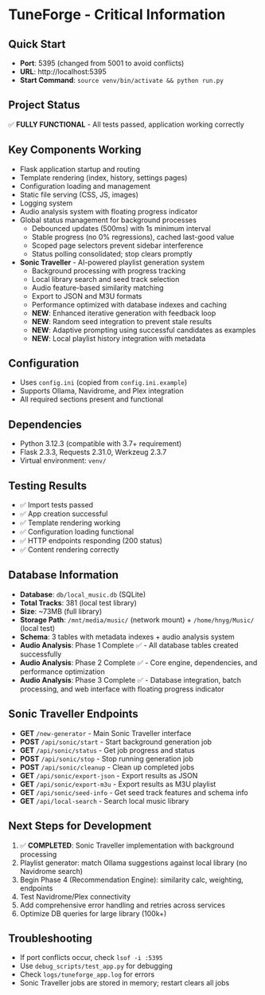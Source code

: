 # TuneForge - Critical Information

## Quick Start
- **Port**: 5395 (changed from 5001 to avoid conflicts)
- **URL**: http://localhost:5395
- **Start Command**: `source venv/bin/activate && python run.py`

## Project Status
✅ **FULLY FUNCTIONAL** - All tests passed, application working correctly

## Key Components Working
- Flask application startup and routing
- Template rendering (index, history, settings pages)
- Configuration loading and management
- Static file serving (CSS, JS, images)
- Logging system
- Audio analysis system with floating progress indicator
- Global status management for background processes
  - Debounced updates (500ms) with 1s minimum interval
  - Stable progress (no 0% regressions), cached last-good value
  - Scoped page selectors prevent sidebar interference
  - Status polling consolidated; stop clears promptly
- **Sonic Traveller** - AI-powered playlist generation system
  - Background processing with progress tracking
  - Local library search and seed track selection
  - Audio feature-based similarity matching
  - Export to JSON and M3U formats
  - Performance optimized with database indexes and caching
  - **NEW**: Enhanced iterative generation with feedback loop
  - **NEW**: Random seed integration to prevent stale results
  - **NEW**: Adaptive prompting using successful candidates as examples
  - **NEW**: Local playlist history integration with metadata

## Configuration
- Uses `config.ini` (copied from `config.ini.example`)
- Supports Ollama, Navidrome, and Plex integration
- All required sections present and functional

## Dependencies
- Python 3.12.3 (compatible with 3.7+ requirement)
- Flask 2.3.3, Requests 2.31.0, Werkzeug 2.3.7
- Virtual environment: `venv/`

## Testing Results
- ✅ Import tests passed
- ✅ App creation successful
- ✅ Template rendering working
- ✅ Configuration loading functional
- ✅ HTTP endpoints responding (200 status)
- ✅ Content rendering correctly

## Database Information
- **Database**: `db/local_music.db` (SQLite)
- **Total Tracks**: 381 (local test library)
- **Size**: ~73MB (full library)
- **Storage Path**: `/mnt/media/music/` (network mount) + `/home/hnyg/Music/` (local test)
- **Schema**: 3 tables with metadata indexes + audio analysis system
- **Audio Analysis**: Phase 1 Complete ✅ - All database tables created successfully
- **Audio Analysis**: Phase 2 Complete ✅ - Core engine, dependencies, and performance optimization
- **Audio Analysis**: Phase 3 Complete ✅ - Database integration, batch processing, and web interface with floating progress indicator

## Sonic Traveller Endpoints
- **GET** `/new-generator` - Main Sonic Traveller interface
- **POST** `/api/sonic/start` - Start background generation job
- **GET** `/api/sonic/status` - Get job progress and status
- **POST** `/api/sonic/stop` - Stop running generation job
- **POST** `/api/sonic/cleanup` - Clean up completed jobs
- **GET** `/api/sonic/export-json` - Export results as JSON
- **GET** `/api/sonic/export-m3u` - Export results as M3U playlist
- **GET** `/api/sonic/seed-info` - Get seed track features and schema info
- **GET** `/api/local-search` - Search local music library

## Next Steps for Development
1. ✅ **COMPLETED**: Sonic Traveller implementation with background processing
2. Playlist generator: match Ollama suggestions against local library (no Navidrome search)
3. Begin Phase 4 (Recommendation Engine): similarity calc, weighting, endpoints
4. Test Navidrome/Plex connectivity
5. Add comprehensive error handling and retries across services
6. Optimize DB queries for large library (100k+)

## Troubleshooting
- If port conflicts occur, check `lsof -i :5395`
- Use `debug_scripts/test_app.py` for debugging
- Check `logs/tuneforge_app.log` for errors
- Sonic Traveller jobs are stored in memory; restart clears all jobs
